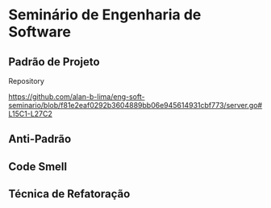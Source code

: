 # Seminário de Engenharia de Software

## Padrão de Projeto

Repository

https://github.com/alan-b-lima/eng-soft-seminario/blob/f81e2eaf0292b3604889bb06e945614931cbf773/server.go#L15C1-L27C2

## Anti-Padrão
## Code Smell
## Técnica de Refatoração